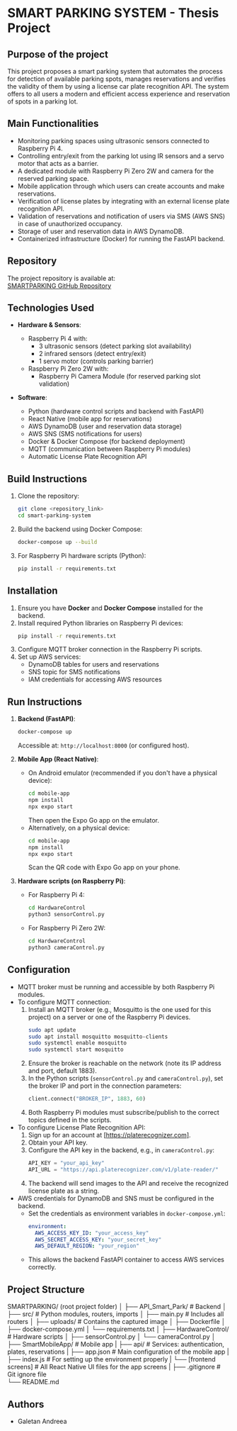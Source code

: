# SMART PARKING SYSTEM - Thesis Project

## Purpose of the project
This project proposes a smart parking system that automates the process for detection of available parking spots, manages reservations and verifies the validity of them by using a license car plate recognition API. The system offers to all users a modern and efficient access experience and reservation of spots in a parking lot.

## Main Functionalities
- Monitoring parking spaces using ultrasonic sensors connected to Raspberry Pi 4.
- Controlling entry/exit from the parking lot using IR sensors and a servo motor that acts as a barrier.
- A dedicated module with Raspberry Pi Zero 2W and camera for the reserved parking space.
- Mobile application through which users can create accounts and make reservations.
- Verification of license plates by integrating with an external license plate recognition API.
- Validation of reservations and notification of users via SMS (AWS SNS) in case of unauthorized occupancy.
- Storage of user and reservation data in AWS DynamoDB.
- Containerized infrastructure (Docker) for running the FastAPI backend.

## Repository
The project repository is available at:  
[SMARTPARKING GitHub Repository](https://github.com/andreeag12/ThesisProject)

## Technologies Used
- **Hardware & Sensors**:
  - Raspberry Pi 4 with:
    - 3 ultrasonic sensors (detect parking slot availability)
    - 2 infrared sensors (detect entry/exit)
    - 1 servo motor (controls parking barrier)
  - Raspberry Pi Zero 2W with:
    - Raspberry Pi Camera Module (for reserved parking slot validation)

- **Software**:
  - Python (hardware control scripts and backend with FastAPI)
  - React Native (mobile app for reservations)
  - AWS DynamoDB (user and reservation data storage)
  - AWS SNS (SMS notifications for users)
  - Docker & Docker Compose (for backend deployment)
  - MQTT (communication between Raspberry Pi modules)
  - Automatic License Plate Recognition API

## Build Instructions
1. Clone the repository:  
   ```bash
   git clone <repository_link>
   cd smart-parking-system
   ```

2. Build the backend using Docker Compose:  
   ```bash
   docker-compose up --build
   ```

3. For Raspberry Pi hardware scripts (Python):  
   ```bash
   pip install -r requirements.txt
   ```

## Installation
1. Ensure you have **Docker** and **Docker Compose** installed for the backend.  
2. Install required Python libraries on Raspberry Pi devices:  
   ```bash
   pip install -r requirements.txt
   ```
3. Configure MQTT broker connection in the Raspberry Pi scripts.  
4. Set up AWS services:
   - DynamoDB tables for users and reservations
   - SNS topic for SMS notifications
   - IAM credentials for accessing AWS resources

## Run Instructions
1. **Backend (FastAPI)**:  
   ```bash
   docker-compose up
   ```
   Accessible at: `http://localhost:8000` (or configured host).

2. **Mobile App (React Native)**:  
   - On Android emulator (recommended if you don't have a physical device):
     ```bash
     cd mobile-app
     npm install
     npx expo start
     ```
     Then open the Expo Go app on the emulator.
   - Alternatively, on a physical device:
     ```bash
     cd mobile-app
     npm install
     npx expo start
     ```
     Scan the QR code with Expo Go app on your phone.

3. **Hardware scripts (on Raspberry Pi)**:  
   - For Raspberry Pi 4:
     ```bash
     cd HardwareControl
     python3 sensorControl.py
     ```
   - For Raspberry Pi Zero 2W:
     ```bash
     cd HardwareControl
     python3 cameraControl.py
     ```

## Configuration
- MQTT broker must be running and accessible by both Raspberry Pi modules.  
- To configure MQTT connection:
  1. Install an MQTT broker (e.g., Mosquitto is the one used for this project) on a server or one of the Raspberry Pi devices.
     ```bash
     sudo apt update
     sudo apt install mosquitto mosquitto-clients
     sudo systemctl enable mosquitto
     sudo systemctl start mosquitto
     ```
  2. Ensure the broker is reachable on the network (note its IP address and port, default 1883).  
  3. In the Python scripts (`sensorControl.py` and `cameraControl.py`), set the broker IP and port in the connection parameters:
     ```python
     client.connect("BROKER_IP", 1883, 60)
     ```
  4. Both Raspberry Pi modules must subscribe/publish to the correct topics defined in the scripts.  
- To configure License Plate Recognition API:
  1. Sign up for an account at [https://platerecognizer.com].
  2. Obtain your API key.
  3. Configure the API key in the backend, e.g., in `cameraControl.py`:
     ```python
     API_KEY = "your_api_key"
     API_URL = "https://api.platerecognizer.com/v1/plate-reader/"      
     ```
  4. The backend will send images to the API and receive the recognized license plate as a string.
- AWS credentials for DynamoDB and SNS must be configured in the backend.  
  - Set the credentials as environment variables in `docker-compose.yml`:
    ```yaml
    environment:
      AWS_ACCESS_KEY_ID: "your_access_key"
      AWS_SECRET_ACCESS_KEY: "your_secret_key"
      AWS_DEFAULT_REGION: "your_region"
    ```
  - This allows the backend FastAPI container to access AWS services correctly.

## Project Structure
SMARTPARKING/ (root project folder)
│
├── API_Smart_Park/           # Backend
│   ├── src/                  # Python modules, routers, imports
│   ├── main.py               # Includes all routers
│   ├── uploads/              # Contains the captured image
│   ├── Dockerfile
│   ├── docker-compose.yml
│   └── requirements.txt
│
├── HardwareControl/          # Hardware scripts
│   ├── sensorControl.py
│   └── cameraControl.py
│
├── SmartMobileApp/            # Mobile app
|    ├── api/                  # Services: authentication, plates, reservations
|    ├── app.json              # Main configuration of the mobile app
|    ├── index.js              # For setting up the environment properly
|    └── [frontend screens]    # All React Native UI files for the app screens
|
├── .gitignore                 # Git ignore file             
└── README.md

## Authors
- Galetan Andreea
